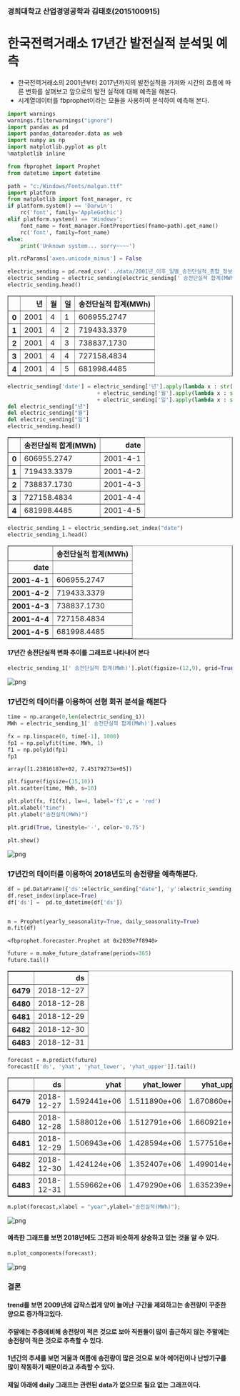 
### 경희대학교 산업경영공학과 김태호(2015100915)

# 한국전력거래소 17년간 발전실적 분석및 예측

* 한국전력거래소의 2001년부터 2017년까지의 발전실적을 가져와 시간의 흐름에 따른 변화를 살펴보고 앞으로의 발전 실적에 대해 예측을 해본다.
* 시계열데이터를 fbprophet이라는 모듈을 사용하여 분석하여 예측해 본다.


```python
import warnings
warnings.filterwarnings("ignore")
import pandas as pd
import pandas_datareader.data as web
import numpy as np
import matplotlib.pyplot as plt
%matplotlib inline

from fbprophet import Prophet
from datetime import datetime
```


```python
path = "c:/Windows/Fonts/malgun.ttf"
import platform
from matplotlib import font_manager, rc
if platform.system() == 'Darwin':
    rc('font', family='AppleGothic')
elif platform.system() == 'Windows':
    font_name = font_manager.FontProperties(fname=path).get_name()
    rc('font', family=font_name)
else:
    print('Unknown system... sorry~~~~')    

plt.rcParams['axes.unicode_minus'] = False
```


```python
electric_sending = pd.read_csv('../data/2001년_이후_일별_송전단실적_총합_정보.csv', engine= 'python') 
electric_sending = electric_sending[electric_sending[' 송전단실적 합계(MWh)'].notnull()] # null 값 없애기
electric_sending.head()
```




<div>
<style scoped>
    .dataframe tbody tr th:only-of-type {
        vertical-align: middle;
    }

    .dataframe tbody tr th {
        vertical-align: top;
    }

    .dataframe thead th {
        text-align: right;
    }
</style>
<table border="1" class="dataframe">
  <thead>
    <tr style="text-align: right;">
      <th></th>
      <th>년</th>
      <th>월</th>
      <th>일</th>
      <th>송전단실적 합계(MWh)</th>
    </tr>
  </thead>
  <tbody>
    <tr>
      <th>0</th>
      <td>2001</td>
      <td>4</td>
      <td>1</td>
      <td>606955.2747</td>
    </tr>
    <tr>
      <th>1</th>
      <td>2001</td>
      <td>4</td>
      <td>2</td>
      <td>719433.3379</td>
    </tr>
    <tr>
      <th>2</th>
      <td>2001</td>
      <td>4</td>
      <td>3</td>
      <td>738837.1730</td>
    </tr>
    <tr>
      <th>3</th>
      <td>2001</td>
      <td>4</td>
      <td>4</td>
      <td>727158.4834</td>
    </tr>
    <tr>
      <th>4</th>
      <td>2001</td>
      <td>4</td>
      <td>5</td>
      <td>681998.4485</td>
    </tr>
  </tbody>
</table>
</div>




```python
electric_sending['date'] = electric_sending['년'].apply(lambda x : str(x)) +'-' \
                            + electric_sending['월'].apply(lambda x : str(x)) +'-' \
                            + electric_sending['일'].apply(lambda x : str(x))
del electric_sending["년"]
del electric_sending["월"]
del electric_sending["일"]
electric_sending.head()
```




<div>
<style scoped>
    .dataframe tbody tr th:only-of-type {
        vertical-align: middle;
    }

    .dataframe tbody tr th {
        vertical-align: top;
    }

    .dataframe thead th {
        text-align: right;
    }
</style>
<table border="1" class="dataframe">
  <thead>
    <tr style="text-align: right;">
      <th></th>
      <th>송전단실적 합계(MWh)</th>
      <th>date</th>
    </tr>
  </thead>
  <tbody>
    <tr>
      <th>0</th>
      <td>606955.2747</td>
      <td>2001-4-1</td>
    </tr>
    <tr>
      <th>1</th>
      <td>719433.3379</td>
      <td>2001-4-2</td>
    </tr>
    <tr>
      <th>2</th>
      <td>738837.1730</td>
      <td>2001-4-3</td>
    </tr>
    <tr>
      <th>3</th>
      <td>727158.4834</td>
      <td>2001-4-4</td>
    </tr>
    <tr>
      <th>4</th>
      <td>681998.4485</td>
      <td>2001-4-5</td>
    </tr>
  </tbody>
</table>
</div>




```python
electric_sending_1 = electric_sending.set_index("date")
electric_sending_1.head()
```




<div>
<style scoped>
    .dataframe tbody tr th:only-of-type {
        vertical-align: middle;
    }

    .dataframe tbody tr th {
        vertical-align: top;
    }

    .dataframe thead th {
        text-align: right;
    }
</style>
<table border="1" class="dataframe">
  <thead>
    <tr style="text-align: right;">
      <th></th>
      <th>송전단실적 합계(MWh)</th>
    </tr>
    <tr>
      <th>date</th>
      <th></th>
    </tr>
  </thead>
  <tbody>
    <tr>
      <th>2001-4-1</th>
      <td>606955.2747</td>
    </tr>
    <tr>
      <th>2001-4-2</th>
      <td>719433.3379</td>
    </tr>
    <tr>
      <th>2001-4-3</th>
      <td>738837.1730</td>
    </tr>
    <tr>
      <th>2001-4-4</th>
      <td>727158.4834</td>
    </tr>
    <tr>
      <th>2001-4-5</th>
      <td>681998.4485</td>
    </tr>
  </tbody>
</table>
</div>



#### 17년간 송전단실적 변화 추이를 그래프로 나타내어 본다


```python
electric_sending_1[' 송전단실적 합계(MWh)'].plot(figsize=(12,9), grid=True,title = "17년간 송전단실적 변화 추이[2001년-2017년](단위:MWh)");
```


![png](readme_files/readme_9_0.png)


### 17년간의 데이터를 이용하여 선형 회귀 분석을 해본다


```python
time = np.arange(0,len(electric_sending_1))
MWh = electric_sending_1[' 송전단실적 합계(MWh)'].values

fx = np.linspace(0, time[-1], 1000)
fp1 = np.polyfit(time, MWh, 1)
f1 = np.poly1d(fp1)
fp1
```




    array([1.23816187e+02, 7.45179273e+05])




```python
plt.figure(figsize=(15,10))
plt.scatter(time, MWh, s=10)

plt.plot(fx, f1(fx), lw=4, label='f1',c = 'red')
plt.xlabel("time") 
plt.ylabel("송전실적(MWh)") 

plt.grid(True, linestyle='-', color='0.75')

plt.show()
```


![png](readme_files/readme_12_0.png)


### 17년간의 데이터를 이용하여 2018년도의 송전량을 예측해본다.


```python
df = pd.DataFrame({'ds':electric_sending["date"], 'y':electric_sending[' 송전단실적 합계(MWh)']})
df.reset_index(inplace=True)
df['ds'] =  pd.to_datetime(df['ds'])


m = Prophet(yearly_seasonality=True, daily_seasonality=True)
m.fit(df)
```




    <fbprophet.forecaster.Prophet at 0x2039e7f8940>




```python
future = m.make_future_dataframe(periods=365)
future.tail()
```




<div>
<style scoped>
    .dataframe tbody tr th:only-of-type {
        vertical-align: middle;
    }

    .dataframe tbody tr th {
        vertical-align: top;
    }

    .dataframe thead th {
        text-align: right;
    }
</style>
<table border="1" class="dataframe">
  <thead>
    <tr style="text-align: right;">
      <th></th>
      <th>ds</th>
    </tr>
  </thead>
  <tbody>
    <tr>
      <th>6479</th>
      <td>2018-12-27</td>
    </tr>
    <tr>
      <th>6480</th>
      <td>2018-12-28</td>
    </tr>
    <tr>
      <th>6481</th>
      <td>2018-12-29</td>
    </tr>
    <tr>
      <th>6482</th>
      <td>2018-12-30</td>
    </tr>
    <tr>
      <th>6483</th>
      <td>2018-12-31</td>
    </tr>
  </tbody>
</table>
</div>




```python
forecast = m.predict(future)
forecast[['ds', 'yhat', 'yhat_lower', 'yhat_upper']].tail()
```




<div>
<style scoped>
    .dataframe tbody tr th:only-of-type {
        vertical-align: middle;
    }

    .dataframe tbody tr th {
        vertical-align: top;
    }

    .dataframe thead th {
        text-align: right;
    }
</style>
<table border="1" class="dataframe">
  <thead>
    <tr style="text-align: right;">
      <th></th>
      <th>ds</th>
      <th>yhat</th>
      <th>yhat_lower</th>
      <th>yhat_upper</th>
    </tr>
  </thead>
  <tbody>
    <tr>
      <th>6479</th>
      <td>2018-12-27</td>
      <td>1.592441e+06</td>
      <td>1.511890e+06</td>
      <td>1.670860e+06</td>
    </tr>
    <tr>
      <th>6480</th>
      <td>2018-12-28</td>
      <td>1.588012e+06</td>
      <td>1.512791e+06</td>
      <td>1.660921e+06</td>
    </tr>
    <tr>
      <th>6481</th>
      <td>2018-12-29</td>
      <td>1.506943e+06</td>
      <td>1.428594e+06</td>
      <td>1.577516e+06</td>
    </tr>
    <tr>
      <th>6482</th>
      <td>2018-12-30</td>
      <td>1.424124e+06</td>
      <td>1.352407e+06</td>
      <td>1.499014e+06</td>
    </tr>
    <tr>
      <th>6483</th>
      <td>2018-12-31</td>
      <td>1.559662e+06</td>
      <td>1.479290e+06</td>
      <td>1.635239e+06</td>
    </tr>
  </tbody>
</table>
</div>




```python
m.plot(forecast,xlabel = "year",ylabel="송전실적(MWh)");
```


![png](readme_files/readme_17_0.png)


#### 예측한 그래프를 보면 2018년에도 그전과 비슷하게 상승하고 있는 것을 알 수 있다.


```python
m.plot_components(forecast);
```


![png](readme_files/readme_19_0.png)


### 결론

#### trend를 보면 2009년에 갑작스럽게 양이 늘어난 구간을 제외하고는 송전량이 꾸준한 양으로 증가하고있다.
#### 주말에는 주중에비해 송전량이 적은 것으로 보아 직원들이 많이 출근하지 않는 주말에는 송전량이 적은 것으로 추측할 수 있다.
#### 1년간의 추세를 보면 겨울과 여름에 송전량이 많은 것으로 보아 에어컨이나 난방기구를 많이 작동하기 때문이라고 추측할 수 있다.
#### 제일 아래에 daily 그래프는 관련된 data가 없으므로 필요 없는 그래프이다. 
